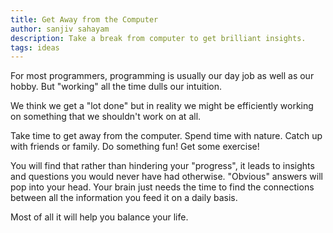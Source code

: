 ```yaml
---
title: Get Away from the Computer
author: sanjiv sahayam
description: Take a break from computer to get brilliant insights.
tags: ideas
---
```


For most programmers, programming is usually our day job as well as our hobby. But "working" all the time dulls our intuition.

We think we get a "lot done" but in reality we might be efficiently working on something that we shouldn't work on at all.

Take time to get away from the computer. Spend time with nature. Catch up with friends or family. Do something fun! Get some exercise!

You will find that rather than hindering your "progress", it leads to insights and questions you would never have had otherwise. "Obvious" answers will pop into your head. Your brain just needs the time to find the connections between all the information you feed it on a daily basis.

Most of all it will help you balance your life.
